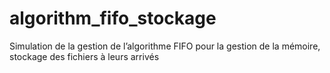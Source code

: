 # algorithm_fifo_stockage
Simulation de la gestion de l’algorithme FIFO pour la gestion de la mémoire, stockage des fichiers à leurs arrivés
